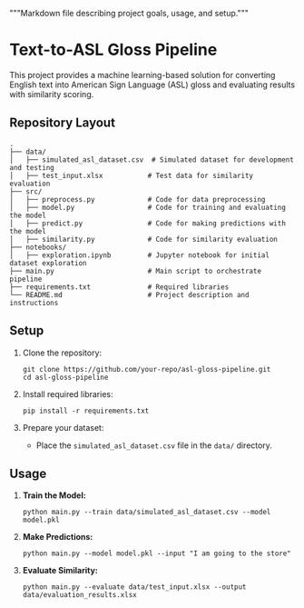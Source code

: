 """Markdown file describing project goals, usage, and setup."""
# Text-to-ASL Gloss Pipeline

This project provides a machine learning-based solution for converting English text into American Sign Language (ASL) gloss and evaluating results with similarity scoring.

## Repository Layout

```
.
├── data/
│   ├── simulated_asl_dataset.csv  # Simulated dataset for development and testing
│   ├── test_input.xlsx           # Test data for similarity evaluation
├── src/
│   ├── preprocess.py             # Code for data preprocessing
│   ├── model.py                  # Code for training and evaluating the model
│   ├── predict.py                # Code for making predictions with the model
│   ├── similarity.py             # Code for similarity evaluation
├── notebooks/
│   ├── exploration.ipynb         # Jupyter notebook for initial dataset exploration
├── main.py                       # Main script to orchestrate pipeline
├── requirements.txt              # Required libraries
└── README.md                     # Project description and instructions
```

## Setup

1. Clone the repository:
    ```
    git clone https://github.com/your-repo/asl-gloss-pipeline.git
    cd asl-gloss-pipeline
    ```

2. Install required libraries:
    ```
    pip install -r requirements.txt
    ```

3. Prepare your dataset:
    - Place the `simulated_asl_dataset.csv` file in the `data/` directory.

## Usage

1. **Train the Model:**
    ```
    python main.py --train data/simulated_asl_dataset.csv --model model.pkl
    ```

2. **Make Predictions:**
    ```
    python main.py --model model.pkl --input "I am going to the store"
    ```

3. **Evaluate Similarity:**
    ```
    python main.py --evaluate data/test_input.xlsx --output data/evaluation_results.xlsx
    ```
